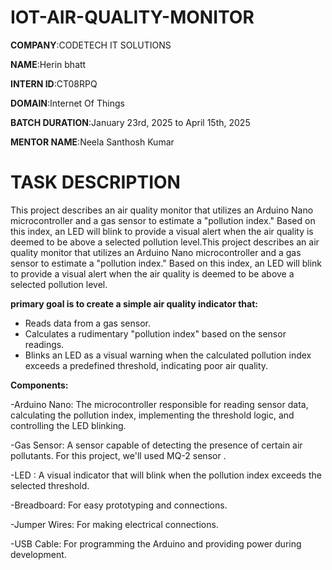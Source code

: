 # IOT-AIR-QUALITY-MONITOR

**COMPANY**:CODETECH IT SOLUTIONS

**NAME**:Herin bhatt

**INTERN ID**:CT08RPQ

**DOMAIN**:Internet Of Things

**BATCH DURATION**:January 23rd, 2025 to April 15th, 2025

**MENTOR NAME**:Neela Santhosh Kumar

# TASK DESCRIPTION

This project describes an air quality monitor that utilizes an Arduino Nano microcontroller and a gas sensor to estimate a "pollution index." Based on this index, an LED will blink to provide a visual alert when the air quality is deemed to be above a selected pollution level.This project describes an air quality monitor that utilizes an Arduino Nano microcontroller and a gas sensor to estimate a "pollution index." Based on this index, an LED will blink to provide a visual alert when the air quality is deemed to be above a selected pollution level.

**primary goal is to create a simple air quality indicator that:**

- Reads data from a gas sensor.
- Calculates a rudimentary "pollution index" based on the sensor readings.
- Blinks an LED as a visual warning when the calculated pollution index exceeds a predefined threshold, indicating poor air 
  quality.
  
**Components:**

-Arduino Nano: The microcontroller responsible for reading sensor data, calculating the pollution index, implementing the threshold logic, and controlling the LED blinking.

-Gas Sensor: A sensor capable of detecting the presence of certain air pollutants. For this project, we'll used MQ-2 sensor .

-LED : A visual indicator that will blink when the pollution index exceeds the selected threshold. 

-Breadboard: For easy prototyping and connections.

-Jumper Wires: For making electrical connections.

-USB Cable: For programming the Arduino and providing power during development.
